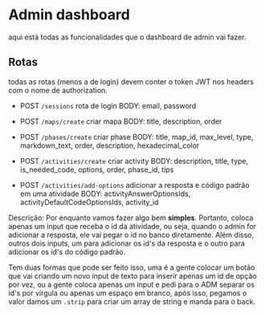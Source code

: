 # Admin dashboard
aqui está todas as funcionalidades que o dashboard de admin vai fazer.

## Rotas
todas as rotas (menos a de login) devem conter o token JWT nos headers com o nome de authorization.

- POST `/sessions` rota de login
BODY: email, password

- POST `/maps/create` criar mapa
BODY: title, description, order

- POST `/phases/create` criar phase
BODY: title, map_id, max_level, type, markdown_text, order, description, hexadecimal_color

- POST `/activities/create` criar activity
BODY: description, title, type, is_needed_code, options, order, phase_id, tips

- POST `/activities/add-options` adicionar a resposta e código padrão em uma atividade
BODY: activityAnswerOptionsIds, activityDefaultCodeOptionsIds, activity_id

Descrição: Por enquanto vamos fazer algo bem **simples**. Portanto, coloca apenas um input que receba o id da atividade, ou seja, quando o admin for adicionar a resposta, ele vai pegar o id no banco diretamente. Além disso, outros dois inputs, um para adicionar os id's da resposta e o outro para adicionar os id's do código padrão. 

Tem duas formas que pode ser feito isso, uma é a gente colocar um botão que vai criando um novo input de texto para inserir apenas um id de opção por vez, ou a gente coloca apenas um input e pedi para o ADM separar os id's por vírgula ou apenas um espaço em branco, após isso, pegamos o valor damos um `.strip` para criar um array de string e manda para o back.
